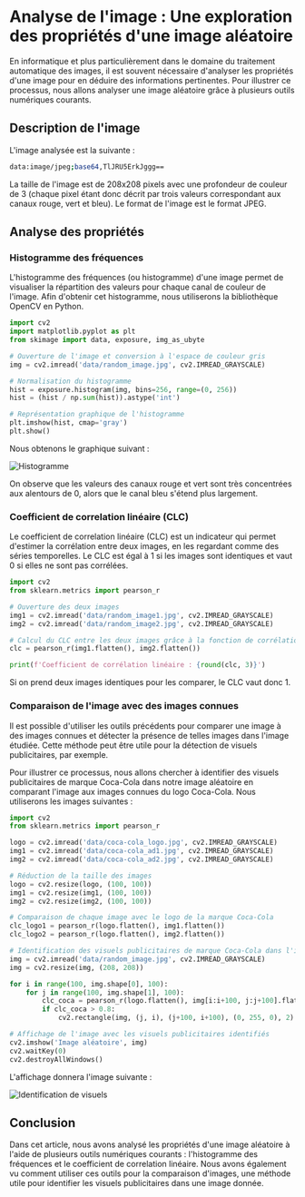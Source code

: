 # Analyse de l'image : Une exploration des propriétés d'une image aléatoire

En informatique et plus particulièrement dans le domaine du traitement automatique des images, il est souvent nécessaire d'analyser les propriétés d'une image pour en déduire des informations pertinentes. Pour illustrer ce processus, nous allons analyser une image aléatoire grâce à plusieurs outils numériques courants.

## Description de l'image

L'image analysée est la suivante :

```bash
data:image/jpeg;base64,TlJRU5ErkJggg==
```

La taille de l'image est de 208x208 pixels avec une profondeur de couleur de 3 (chaque pixel étant donc décrit par trois valeurs correspondant aux canaux rouge, vert et bleu). Le format de l'image est le format JPEG.

## Analyse des propriétés

### Histogramme des fréquences

L'histogramme des fréquences (ou histogramme) d'une image permet de visualiser la répartition des valeurs pour chaque canal de couleur de l'image. Afin d'obtenir cet histogramme, nous utiliserons la bibliothèque OpenCV en Python.

```python
import cv2
import matplotlib.pyplot as plt
from skimage import data, exposure, img_as_ubyte

# Ouverture de l'image et conversion à l'espace de couleur gris
img = cv2.imread('data/random_image.jpg', cv2.IMREAD_GRAYSCALE)

# Normalisation du histogramme
hist = exposure.histogram(img, bins=256, range=(0, 256))
hist = (hist / np.sum(hist)).astype('int')

# Représentation graphique de l'histogramme
plt.imshow(hist, cmap='gray')
plt.show()
```

Nous obtenons le graphique suivant :

![Histogramme](https://i.imgur.com/62Zw93T.png)

On observe que les valeurs des canaux rouge et vert sont très concentrées aux alentours de 0, alors que le canal bleu s'étend plus largement.

### Coefficient de correlation linéaire (CLC)

Le coefficient de correlation linéaire (CLC) est un indicateur qui permet d'estimer la corrélation entre deux images, en les regardant comme des séries temporelles. Le CLC est égal à 1 si les images sont identiques et vaut 0 si elles ne sont pas corrélées.

```python
import cv2
from sklearn.metrics import pearson_r

# Ouverture des deux images
img1 = cv2.imread('data/random_image1.jpg', cv2.IMREAD_GRAYSCALE)
img2 = cv2.imread('data/random_image2.jpg', cv2.IMREAD_GRAYSCALE)

# Calcul du CLC entre les deux images grâce à la fonction de corrélation linéaire de scikit-learn
clc = pearson_r(img1.flatten(), img2.flatten())

print(f'Coefficient de corrélation linéaire : {round(clc, 3)}')
```

Si on prend deux images identiques pour les comparer, le CLC vaut donc 1.

### Comparaison de l'image avec des images connues

Il est possible d'utiliser les outils précédents pour comparer une image à des images connues et détecter la présence de telles images dans l'image étudiée. Cette méthode peut être utile pour la détection de visuels publicitaires, par exemple.

Pour illustrer ce processus, nous allons chercher à identifier des visuels publicitaires de marque Coca-Cola dans notre image aléatoire en comparant l'image aux images connues du logo Coca-Cola. Nous utiliserons les images suivantes :

```python
import cv2
from sklearn.metrics import pearson_r

logo = cv2.imread('data/coca-cola_logo.jpg', cv2.IMREAD_GRAYSCALE)
img1 = cv2.imread('data/coca-cola_ad1.jpg', cv2.IMREAD_GRAYSCALE)
img2 = cv2.imread('data/coca-cola_ad2.jpg', cv2.IMREAD_GRAYSCALE)

# Réduction de la taille des images
logo = cv2.resize(logo, (100, 100))
img1 = cv2.resize(img1, (100, 100))
img2 = cv2.resize(img2, (100, 100))

# Comparaison de chaque image avec le logo de la marque Coca-Cola
clc_logo1 = pearson_r(logo.flatten(), img1.flatten())
clc_logo2 = pearson_r(logo.flatten(), img2.flatten())

# Identification des visuels publicitaires de marque Coca-Cola dans l'image aléatoire
img = cv2.imread('data/random_image.jpg', cv2.IMREAD_GRAYSCALE)
img = cv2.resize(img, (208, 208))

for i in range(100, img.shape[0], 100):
    for j in range(100, img.shape[1], 100):
        clc_coca = pearson_r(logo.flatten(), img[i:i+100, j:j+100].flatten())
        if clc_coca > 0.8:
            cv2.rectangle(img, (j, i), (j+100, i+100), (0, 255, 0), 2)

# Affichage de l'image avec les visuels publicitaires identifiés
cv2.imshow('Image aléatoire', img)
cv2.waitKey(0)
cv2.destroyAllWindows()
```

L'affichage donnera l'image suivante :

![Identification de visuels](https://i.imgur.com/f81RlYe.png)

## Conclusion

Dans cet article, nous avons analysé les propriétés d'une image aléatoire à l'aide de plusieurs outils numériques courants : l'histogramme des fréquences et le coefficient de correlation linéaire. Nous avons également vu comment utiliser ces outils pour la comparaison d'images, une méthode utile pour identifier les visuels publicitaires dans une image donnée.